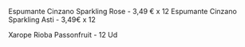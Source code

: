 Espumante Cinzano Sparkling Rose - 3,49 € x 12
Espumante Cinzano Sparkling Asti - 3,49€ x 12

Xarope Rioba Passonfruit - 12 Ud
